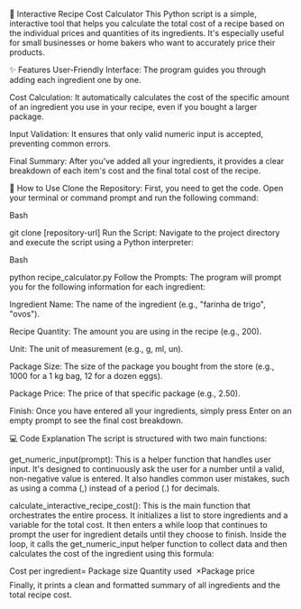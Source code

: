 🎂 Interactive Recipe Cost Calculator
This Python script is a simple, interactive tool that helps you calculate the total cost of a recipe based on the individual prices and quantities of its ingredients. It's especially useful for small businesses or home bakers who want to accurately price their products.

✨ Features
User-Friendly Interface: The program guides you through adding each ingredient one by one.

Cost Calculation: It automatically calculates the cost of the specific amount of an ingredient you use in your recipe, even if you bought a larger package.

Input Validation: It ensures that only valid numeric input is accepted, preventing common errors.

Final Summary: After you've added all your ingredients, it provides a clear breakdown of each item's cost and the final total cost of the recipe.

🚀 How to Use
Clone the Repository: First, you need to get the code. Open your terminal or command prompt and run the following command:

Bash

git clone [repository-url]
Run the Script: Navigate to the project directory and execute the script using a Python interpreter:

Bash

python recipe_calculator.py
Follow the Prompts: The program will prompt you for the following information for each ingredient:

Ingredient Name: The name of the ingredient (e.g., "farinha de trigo", "ovos").

Recipe Quantity: The amount you are using in the recipe (e.g., 200).

Unit: The unit of measurement (e.g., g, ml, un).

Package Size: The size of the package you bought from the store (e.g., 1000 for a 1 kg bag, 12 for a dozen eggs).

Package Price: The price of that specific package (e.g., 2.50).

Finish: Once you have entered all your ingredients, simply press Enter on an empty prompt to see the final cost breakdown.

💻 Code Explanation
The script is structured with two main functions:

get_numeric_input(prompt): This is a helper function that handles user input. It's designed to continuously ask the user for a number until a valid, non-negative value is entered. It also handles common user mistakes, such as using a comma (,) instead of a period (.) for decimals.

calculate_interactive_recipe_cost(): This is the main function that orchestrates the entire process. It initializes a list to store ingredients and a variable for the total cost. It then enters a while loop that continues to prompt the user for ingredient details until they choose to finish. Inside the loop, it calls the get_numeric_input helper function to collect data and then calculates the cost of the ingredient using this formula:

Cost per ingredient= 
Package size
Quantity used
​
 ×Package price
$$$$Finally, it prints a clean and formatted summary of all ingredients and the total recipe cost.
